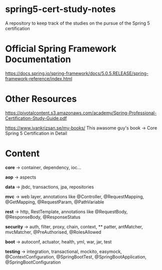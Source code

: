 # spring5-cert-study-notes
A repository to keep track of the studies on the pursue of the Spring 5 certification

# Official Spring Framework Documentation
https://docs.spring.io/spring-framework/docs/5.0.5.RELEASE/spring-framework-reference/index.html

# Other Resources
https://pivotalcontent.s3.amazonaws.com/academy/Spring-Professional-Certification-Study-Guide.pdf

https://www.ivankrizsan.se/my-books/ This awasome guy's book -> Core Spring 5 Certification in Detail 

# Content
**core** -> container, dependency, ioc...

**aop** -> aspects

**data** -> jbdc, transactions, jpa, repositories

**mvc** -> web layer, annotations like @Controller, @RequestMapping, @GetMapping, @RequestParam, @PathVariable

**rest** ->  http, RestTemplate, annotations like @RequestBody, @ResponseBody, @ResponseStatus

**security** -> auth, filter, proxy, chain, context, ** patter, antMatcher, mvcMatcher, @PreAuthorised, @RolesAllowed

**boot** -> autoconf, actuator, health, yml, war, jar, test

**testing** -> integration, transactional, mockito, easymock, @ContextConfiguration, @SpringBootTest, @SpringBootApplication, @SpringBootConfiguration
